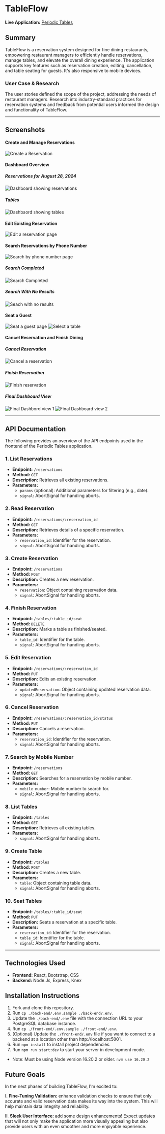 # TableFlow

**Live Application:** [Periodic Tables](https://reservation-restaurant-jkbn.onrender.com)

## Summary

TableFlow is a reservation system designed for fine dining restaurants, empowering restaurant managers to efficiently handle reservations, manage tables, and elevate the overall dining experience. The application supports key features such as reservation creation, editing, cancellation, and table seating for guests. It's also responsive to mobile devices.

### User Case & Research

The user stories defined the scope of the project, addressing the needs of restaurant managers. Research into industry-standard practices for reservation systems and feedback from potential users informed the design and functionality of TableFlow.

---

## Screenshots

#### Create and Manage Reservations
![Create a Reservation](images/image.png)

#### Dashboard Overview 

##### Reservations for August 28, 2024

![Dashboard showing reservations](images/image-1.png)

##### Tables

![Dashbaord showing tables](images/image-2.png)

#### Edit Existing Reservation
![Edit a reservation page](images/image-3.png)

#### Search Reservations by Phone Number
![Search by phone number page](images/image-4.png)

##### Search Completed

![Search Completed](images/image-5.png)

##### Search With No Results
![Seach with no results](images/image-6.png)

#### Seat a Guest
![Seat a guest page](images/image-7.png)
![Select a table](images/image-8.png)

#### Cancel Reservation and Finish Dining

##### Cancel Reservation
![Cancel a reservation](images/image-9.png)

##### Finish Reservation

![Finish reservation](images/image-10.png)

##### Final Dashboard View

![Final Dashbord view 1](images/image-11.png)
![Final Dashboard view 2](images/image-12.png)

---

## API Documentation

The following provides an overview of the API endpoints used in the frontend of the Periodic Tables application.

### 1. List Reservations


- **Endpoint:** `/reservations`
- **Method:** `GET`
- **Description:** Retrieves all existing reservations.
- **Parameters:**
  - `params` (optional): Additional parameters for filtering (e.g., date).
  - `signal`: AbortSignal for handling aborts.

### 2. Read Reservation

- **Endpoint:** `/reservations/:reservation_id`
- **Method:** `GET`
- **Description:** Retrieves details of a specific reservation.
- **Parameters:**
  - `reservation_id`: Identifier for the reservation.
  - `signal`: AbortSignal for handling aborts.

### 3. Create Reservation

- **Endpoint:** `/reservations`
- **Method:** `POST`
- **Description:** Creates a new reservation.
- **Parameters:**
  - `reservation`: Object containing reservation data.
  - `signal`: AbortSignal for handling aborts.

### 4. Finish Reservation

- **Endpoint:** `/tables/:table_id/seat`
- **Method:** `DELETE`
- **Description:** Marks a table as finished/seated.
- **Parameters:**
  - `table_id`: Identifier for the table.
  - `signal`: AbortSignal for handling aborts.

### 5. Edit Reservation

- **Endpoint:** `/reservations/:reservation_id`
- **Method:** `PUT`
- **Description:** Edits an existing reservation.
- **Parameters:**
  - `updatedReservation`: Object containing updated reservation data.
  - `signal`: AbortSignal for handling aborts.

### 6. Cancel Reservation

- **Endpoint:** `/reservations/:reservation_id/status`
- **Method:** `PUT`
- **Description:** Cancels a reservation.
- **Parameters:**
  - `reservation_id`: Identifier for the reservation.
  - `signal`: AbortSignal for handling aborts.

### 7. Search by Mobile Number

- **Endpoint:** `/reservations`
- **Method:** `GET`
- **Description:** Searches for a reservation by mobile number.
- **Parameters:**
  - `mobile_number`: Mobile number to search for.
  - `signal`: AbortSignal for handling aborts.

### 8. List Tables

- **Endpoint:** `/tables`
- **Method:** `GET`
- **Description:** Retrieves all existing tables.
- **Parameters:**
  - `signal`: AbortSignal for handling aborts.

### 9. Create Table

- **Endpoint:** `/tables`
- **Method:** `POST`
- **Description:** Creates a new table.
- **Parameters:**
  - `table`: Object containing table data.
  - `signal`: AbortSignal for handling aborts.

### 10. Seat Tables

- **Endpoint:** `/tables/:table_id/seat`
- **Method:** `PUT`
- **Description:** Seats a reservation at a specific table.
- **Parameters:**
  - `reservation_id`: Identifier for the reservation.
  - `table_id`: Identifier for the table.
  - `signal`: AbortSignal for handling aborts.

---

## Technologies Used

- **Frontend:** React, Bootstrap, CSS
- **Backend:** Node.Js, Express, Knex

## Installation Instructions

1. Fork and clone this repository.
2. Run `cp ./back-end/.env.sample ./back-end/.env`.
3. Update the `./back-end/.env` file with the connection URL to your PostgreSQL database instance.
4. Run `cp ./front-end/.env.sample ./front-end/.env`.
5. (Optional) Update the `./front-end/.env` file if you want to connect to a backend at a location other than http://localhost:5001.
6. Run `npm install` to install project dependencies.
7. Run `npm run start:dev` to start your server in development mode.

- Note: Must be using Node version 16.20.2 or older. `nvm use 16.20.2`

## Future Goals
In the next phases of building TableFlow, I'm excited to: 

I. **Fine-Tuning Validation:** enhance validation checks to ensure that only accurate and valid reservation data makes its way into the system. This will help maintain data integrity and reliability.

II. **Sleek User Interface:** add some design enhancements! Expect updates that will not only make the application more visually appealing but also provide users with an even smoother and more enjoyable experience.